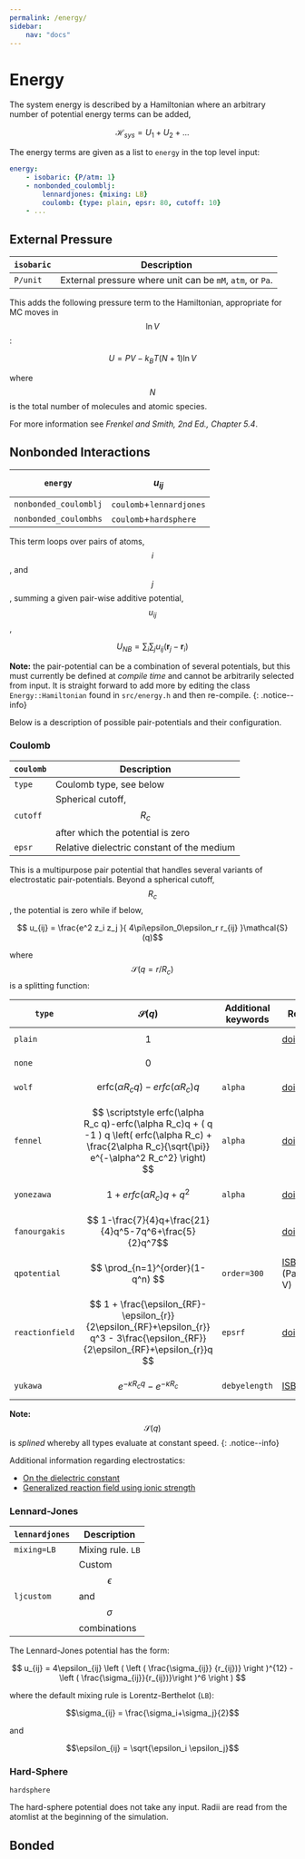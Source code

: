 ```yaml
---
permalink: /energy/
sidebar:
    nav: "docs"
---
```

<script src="https://cdnjs.cloudflare.com/ajax/libs/mathjax/2.7.0/MathJax.js?config=TeX-AMS-MML_HTMLorMML" type="text/javascript"></script>

# Energy

The system energy is described by a Hamiltonian where an arbitrary number of potential energy terms can be added,

$$\mathcal{H}_{sys} = U_1 + U_2 + ... $$

The energy terms are given as a list to `energy` in the top level input:

~~~ yaml
energy:
    - isobaric: {P/atm: 1}
    - nonbonded_coulomblj:
        lennardjones: {mixing: LB}
        coulomb: {type: plain, epsr: 80, cutoff: 10}
    - ...
~~~

## External Pressure

`isobaric`   | Description
-------------|-------------------------------------------------------
`P/unit`     | External pressure where unit can be `mM`, `atm`, or `Pa`.

This adds the following pressure term to the Hamiltonian, appropriate for MC moves
in $$\ln V$$:

$$ U = PV - k_BT\left ( N + 1 \right ) \ln V $$

where $$N$$ is the total number of molecules and atomic species.

For more information see _Frenkel and Smith, 2nd Ed., Chapter 5.4_.

## Nonbonded Interactions

`energy`               | $$u_{ij}$$
-----------------------|---------------------------
`nonbonded_coulomblj`  | `coulomb`+`lennardjones`
`nonbonded_coulombhs`  | `coulomb`+`hardsphere`

This term loops over pairs of atoms, $$i$$, and $$j$$, summing a given pair-wise additive potential, $$u_{ij}$$,

$$ U_{NB} = \sum_i\sum_j u_{ij}(\textbf{r}_j-\textbf{r}_i)$$

**Note:** the pair-potential can be a combination of several potentials, but this must currently be defined at _compile
time_ and cannot be arbitrarily selected from input. It is straight forward to add more by editing the class
`Energy::Hamiltonian` found in `src/energy.h` and then re-compile.
{: .notice--info}

Below is a description of possible pair-potentials and their configuration.

### Coulomb

 `coulomb`   |  Description
 ----------- |  -------------------------------------------------
 `type`      |  Coulomb type, see below
 `cutoff`    |  Spherical cutoff, $$R_c$$ after which the potential is zero
 `epsr`      |  Relative dielectric constant of the medium

This is a multipurpose pair potential that handles several variants of electrostatic
pair-potentials. Beyond a spherical cutoff, $$R_c$$, the potential is zero while if
below,

$$ u_{ij} = \frac{e^2 z_i z_j }{ 4\pi\epsilon_0\epsilon_r r_{ij} }\mathcal{S}(q)$$

where $$\mathcal{S}(q=r/R_c)$$ is a splitting function:

 `type`          | $$\mathcal{S}(q)$$                     | Additional keywords | Ref.
 --------------- | -------------------------------------- | ------------------- | ----------------------
 `plain`         | $$ 1 $$                                |                     | [doi](http://doi.org/ctnnsj)
 `none`          | $$ 0 $$                                |                     | 
 `wolf`          | $$ \text{erfc}(\alpha R_c q)-erfc(\alpha R_c)q $$ | `alpha`         | [doi](http://doi.org/cfcxdk)
 `fennel`        | $$ \scriptstyle erfc(\alpha R_c q)-erfc(\alpha R_c)q + ( q -1 ) q \left( erfc(\alpha R_c) + \frac{2\alpha R_c}{\sqrt{\pi}} e^{-\alpha^2 R_c^2} \right) $$ | `alpha`| [doi](http://doi.org/bqgmv2)
 `yonezawa`      | $$ 1 + erfc(\alpha R_c)q + q^2 $$      | `alpha`             | [doi](http://dx.doi.org/10/j97)
 `fanourgakis`   | $$ 1-\frac{7}{4}q+\frac{21}{4}q^5-7q^6+\frac{5}{2}q^7$$|     | [doi](http://doi.org/f639q5)
 `qpotential`    | $$ \prod_{n=1}^{order}(1-q^n) $$       | `order=300`         | [ISBN](http://goo.gl/hynRTS) (Paper V)
 `reactionfield` | $$ 1 + \frac{\epsilon_{RF}-\epsilon_{r}}{2\epsilon_{RF}+\epsilon_{r}} q^3  - 3\frac{\epsilon_{RF}}{2\epsilon_{RF}+\epsilon_{r}}q $$      | `epsrf`     | [doi](http://doi.org/dbs99w)
 `yukawa`        | $$ e^{-\kappa R_c q}-e^{-\kappa R_c}$$  | `debyelength`      | [ISBN](https://isbnsearch.org/isbn/0486652424)

**Note:** $$\mathcal{S}(q)$$ is _splined_ whereby all types evaluate at constant speed.
{: .notice--info}

Additional information regarding electrostatics:

 - [On the dielectric constant](http://dx.doi.org/10.1080/00268978300102721)
 - [Generalized reaction field using ionic strength](http://dx.doi.org/10.1063/1.469273)

### Lennard-Jones

`lennardjones` |  Description
-------------  |  ------------------------------------------------
`mixing=LB`    |  Mixing rule. `LB`
`ljcustom`     |  Custom $$\epsilon$$ and $$\sigma$$ combinations

The Lennard-Jones potential has the form:

$$ u_{ij} = 4\epsilon_{ij} \left (
    \left ( \frac{\sigma_{ij}} {r_{ij})} \right )^{12} - \left ( \frac{\sigma_{ij}}{r_{ij})}\right )^6 \right ) $$

where the default mixing rule is Lorentz-Berthelot (`LB`):

$$\sigma_{ij} = \frac{\sigma_i+\sigma_j}{2}$$

and

$$\epsilon_{ij} = \sqrt{\epsilon_i \epsilon_j}$$

### Hard-Sphere
`hardsphere`

The hard-sphere potential does not take any input. Radii are read from the atomlist at the beginning of the simulation.

## Bonded

